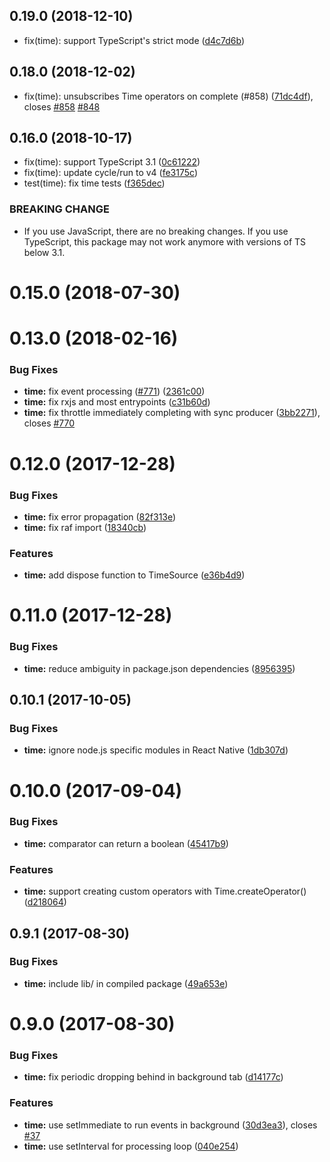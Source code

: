 ## 0.19.0 (2018-12-10)

* fix(time): support TypeScript's strict mode ([d4c7d6b](https://github.com/cyclejs/cyclejs/commit/d4c7d6b))



## 0.18.0 (2018-12-02)

* fix(time): unsubscribes Time operators on complete (#858) ([71dc4df](https://github.com/cyclejs/cyclejs/commit/71dc4df)), closes [#858](https://github.com/cyclejs/cyclejs/issues/858) [#848](https://github.com/cyclejs/cyclejs/issues/848)



## 0.16.0 (2018-10-17)

* fix(time): support TypeScript 3.1 ([0c61222](https://github.com/cyclejs/cyclejs/commit/0c61222))
* fix(time): update cycle/run to v4 ([fe3175c](https://github.com/cyclejs/cyclejs/commit/fe3175c))
* test(time): fix time tests ([f365dec](https://github.com/cyclejs/cyclejs/commit/f365dec))


### BREAKING CHANGE

* If you use JavaScript, there are no breaking changes. If you use
TypeScript, this package may not work anymore with versions of TS below
3.1.


<a name="0.15.0"></a>
# 0.15.0 (2018-07-30)



<a name="0.13.0"></a>
# 0.13.0 (2018-02-16)


### Bug Fixes

* **time:** fix event processing ([#771](https://github.com//cyclejs/cyclejs/issues/771)) ([2361c00](https://github.com/cyclejs/cyclejs/commit/2361c00))
* **time:** fix rxjs and most entrypoints ([c31b60d](https://github.com/cyclejs/cyclejs/commit/c31b60d))
* **time:** fix throttle immediately completing with sync producer ([3bb2271](https://github.com/cyclejs/cyclejs/commit/3bb2271)), closes [#770](https://github.com/cyclejs/cyclejs/issues/770)



<a name="0.12.0"></a>
# 0.12.0 (2017-12-28)


### Bug Fixes

* **time:** fix error propagation ([82f313e](https://github.com/cyclejs/cyclejs/commit/82f313e))
* **time:** fix raf import ([18340cb](https://github.com/cyclejs/cyclejs/commit/18340cb))


### Features

* **time:** add dispose function to TimeSource ([e36b4d9](https://github.com/cyclejs/cyclejs/commit/e36b4d9))



<a name="0.11.0"></a>
# 0.11.0 (2017-12-28)


### Bug Fixes

* **time:** reduce ambiguity in package.json dependencies ([8956395](https://github.com/cyclejs/cyclejs/commit/8956395))



<a name="0.10.1"></a>
## 0.10.1 (2017-10-05)


### Bug Fixes

* **time:** ignore node.js specific modules in React Native ([1db307d](https://github.com/cyclejs/cyclejs/commit/1db307d))



<a name="0.10.0"></a>
# 0.10.0 (2017-09-04)


### Bug Fixes

* **time:** comparator can return a boolean ([45417b9](https://github.com/cyclejs/cyclejs/commit/45417b9))


### Features

* **time:** support creating custom operators with Time.createOperator() ([d218064](https://github.com/cyclejs/cyclejs/commit/d218064))



<a name="0.9.1"></a>
## 0.9.1 (2017-08-30)


### Bug Fixes

* **time:** include lib/ in compiled package ([49a653e](https://github.com/cyclejs/cyclejs/commit/49a653e))



<a name="0.9.0"></a>
# 0.9.0 (2017-08-30)


### Bug Fixes

* **time:** fix periodic dropping behind in background tab ([d14177c](https://github.com/cyclejs/cyclejs/commit/d14177c))


### Features

* **time:** use setImmediate to run events in background ([30d3ea3](https://github.com/cyclejs/cyclejs/commit/30d3ea3)), closes [#37](https://github.com/cyclejs/cyclejs/issues/37)
* **time:** use setInterval for processing loop ([040e254](https://github.com/cyclejs/cyclejs/commit/040e254))



